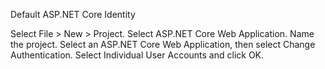 Default ASP.NET Core Identity

Select File > New > Project.
Select ASP.NET Core Web Application. Name the project.
Select an ASP.NET Core Web Application, then select Change Authentication.
Select Individual User Accounts and click OK.